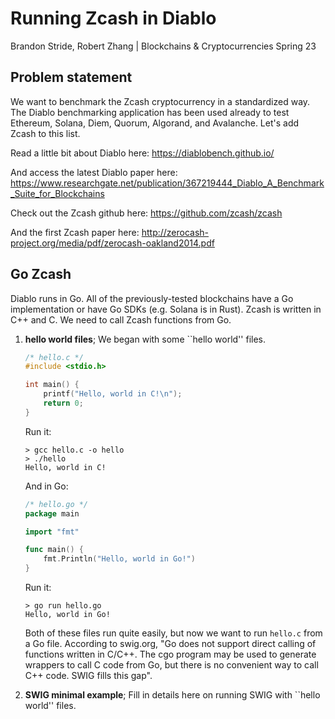 # Running Zcash in Diablo
Brandon Stride, Robert Zhang  | Blockchains & Cryptocurrencies Spring 23

## Problem statement
We want to benchmark the Zcash cryptocurrency in a standardized way. The Diablo benchmarking application has been used already to test Ethereum, Solana, Diem, Quorum, Algorand, and Avalanche. Let's add Zcash to this list.

Read a little bit about Diablo here: https://diablobench.github.io/

And access the latest Diablo paper here: https://www.researchgate.net/publication/367219444_Diablo_A_Benchmark_Suite_for_Blockchains

Check out the Zcash github here: https://github.com/zcash/zcash

And the first Zcash paper here: http://zerocash-project.org/media/pdf/zerocash-oakland2014.pdf

## Go Zcash
Diablo runs in Go. All of the previously-tested blockchains have a Go implementation or have Go SDKs (e.g. Solana is in Rust). Zcash is written in C++ and C. We need to call Zcash functions from Go.
1. **hello world files**; We began with some ``hello world'' files.
    ```c
    /* hello.c */
    #include <stdio.h>

    int main() {
        printf("Hello, world in C!\n");
        return 0;
    }
    ```

    Run it:
    ```console
    > gcc hello.c -o hello
    > ./hello
    Hello, world in C!
    ```

    And in Go:
    ```go
    /* hello.go */
    package main

    import "fmt"

    func main() {
        fmt.Println("Hello, world in Go!")
    }
    ```

    Run it:
    ```console
    > go run hello.go
    Hello, world in Go!
    ```

    Both of these files run quite easily, but now we want to run `hello.c` from a Go file. According to swig.org, "Go does not support direct calling of functions written in C/C++. The cgo program may be used to generate wrappers to call C code from Go, but there is no convenient way to call C++ code. SWIG fills this gap".

2. **SWIG minimal example**; Fill in details here on running SWIG with ``hello world'' files.




